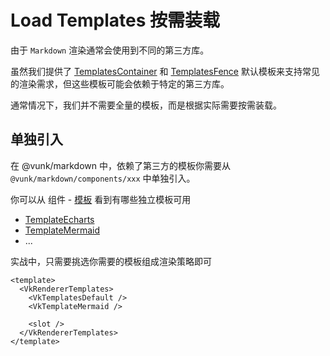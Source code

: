 # Load Templates 按需装载

由于 `Markdown` 渲染通常会使用到不同的第三方库。

虽然我们提供了 [TemplatesContainer](../../component/templates-container/+Page.md) 和 [TemplatesFence](../../component/templates-fence/+Page.md) 默认模板来支持常见的渲染需求，但这些模板可能会依赖于特定的第三方库。

通常情况下，我们并不需要全量的模板，而是根据实际需要按需装载。

## 单独引入

在 @vunk/markdown 中，依赖了第三方的模板你需要从 `@vunk/markdown/components/xxx` 中单独引入。

你可以从 组件 - [模板](../../component/template-echarts/+Page.md) 看到有哪些独立模板可用

+ [TemplateEcharts](../../component/template-echarts/+Page.md)
+ [TemplateMermaid](../../component/template-mermaid/+Page.md)
+ ...

实战中，只需要挑选你需要的模板组成渲染策略即可
```vue
<template>
  <VkRendererTemplates>
    <VkTemplatesDefault />
    <VkTemplateMermaid />

    <slot />
  </VkRendererTemplates>
</template>
```
